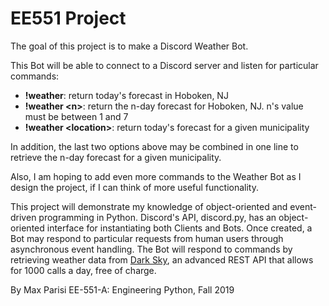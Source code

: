 # EE551 Project

The goal of this project is to make a Discord Weather Bot. 

This Bot will be able to connect to a Discord server and listen for particular commands:
- **!weather**: return today's forecast in Hoboken, NJ
- **!weather \<n\>**: return the n-day forecast for Hoboken, NJ. n's value must be between 1 and 7
- **!weather \<location\>**: return today's forecast for a given municipality

In addition, the last two options above may be combined in one line to retrieve the n-day forecast for a given municipality.  

Also, I am hoping to add even more commands to the Weather Bot as I design the project, if I can think of more useful functionality.

This project will demonstrate my knowledge of object-oriented and event-driven programming in Python. Discord's API, discord.py, 
has an object-oriented interface for instantiating both Clients and Bots. Once created, a Bot may respond to particular requests from human users through asynchronous
event handling. The Bot will respond to commands by retrieving weather data from [Dark Sky](https://darksky.net/dev), an advanced REST API that allows
for 1000 calls a day, free of charge.



By Max Parisi
EE-551-A: Engineering Python, Fall 2019
